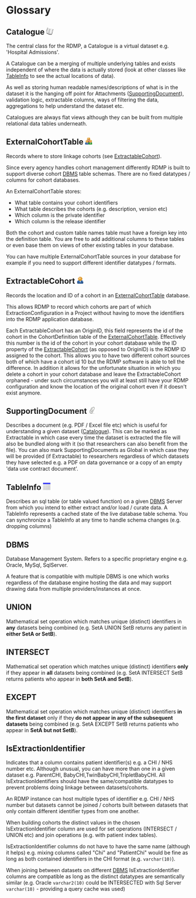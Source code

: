 # Glossary

## Catalogue ![Catalogue Icon](../../Rdmp.Core/Icons/Catalogue.png)

The central class for the RDMP, a Catalogue is a virtual dataset e.g. 'Hospital Admissions'. 

A Catalogue can be a merging of multiple underlying tables and exists independent of where the data is actually stored (look at other classes like [TableInfo] to see the actual locations of data).  

As well as storing human readable names/descriptions of what is in the dataset it is the hanging off point for Attachments ([SupportingDocument]), validation logic, extractable columns, ways of filtering the data, aggregations to help understand the dataset etc.

Catalogues are always flat views although they can be built from multiple relational data tables underneath.

## ExternalCohortTable ![ExternalCohortTable Icon](./../../Rdmp.Core/Icons/ExternalCohortTable.png)

Records where to store linkage cohorts (see [ExtractableCohort]).  

Since every agency handles cohort management differently RDMP is built to support diverse cohort [DBMS] table schemas.  There are no fixed datatypes / columns for cohort databases. 

An ExternalCohortTable stores:

- What table contains your cohort identifiers
- What table describes the cohorts (e.g. description, version etc)
- Which column is the private identifier
- Which column is the release identifier
 
Both the cohort and custom table names table must have a foreign key into the definition table.  You are free to add additional columns to these tables or even base them on views of other existing tables in your database. 

You can have multiple ExternalCohortTable sources in your database for example if you need to support different identifier datatypes / formats.

## ExtractableCohort ![ExtractableCohort Icon](./../../Rdmp.Core/Icons/ExtractableCohort.png)

Records the location and ID of a cohort in an [ExternalCohortTable] database. 

This allows RDMP to record which cohorts are part of which ExtractionConfiguration in a Project without having to move the identifiers into the RDMP application database.  

Each ExtractableCohort has an OriginID, this field represents the id of the cohort in the CohortDefinition table of the [ExternalCohortTable]. Effectively this number is the id of the cohort in your cohort database while the ID property of the [ExtractableCohort] (as opposed to OriginID) is the RDMP ID assigned to the cohort. This allows you to have two different cohort sources both of which have a cohort id 10 but the RDMP software is able to tell the difference. In addition it allows for the unfortunate situation in which you delete a cohort in your cohort database and leave the ExtractableCohort orphaned - under such circumstances you will at least still have your RDMP configuration and know the location of the original cohort even if it doesn't exist anymore.

## SupportingDocument ![SupportingDocument Icon](./../../Rdmp.Core/Icons/supportingDocument.png)

Describes a document (e.g. PDF / Excel file etc) which is useful for understanding a given dataset ([Catalogue]). This can be marked as Extractable in which case every time the dataset is extracted the file will also be bundled along with it (so that researchers can also benefit from the file).  You can also mark SupportingDocuments as Global in which case they will be provided (if Extractable) to researchers regardless of which datasets they have selected e.g. a PDF on data governance or a copy of an empty 'data use contract document'.

## TableInfo ![TableInfo Icon](../../Rdmp.Core/Icons/tableinfo.png)

Describes an sql table (or table valued function) on a given [DBMS] Server from which you intend to either extract and/or load / curate data.  A TableInfo represents a cached state of the live database table schema.  You can synchronize a TableInfo at any time to handle schema changes (e.g. dropping columns)

## DBMS
Database Management System.  Refers to a specific proprietary engine e.g. Oracle, MySql, SqlServer.  

A feature that is compatible with multiple DBMS is one which works regardless of the database engine hosting the data and may support drawing data from multiple providers/instances at once.

## UNION

Mathematical set operation which matches unique (distinct) identifiers in **any** datasets being combined (e.g. SetA UNION SetB returns any patient in **either SetA or SetB**).  

## INTERSECT

Mathematical set operation which matches unique (distinct) identifiers  **only** if they appear in **all** datasets being combined (e.g. SetA INTERSECT SetB returns patients who appear in **both SetA and SetB**).

## EXCEPT

Mathematical set operation which matches unique (distinct) identifiers  **in the first dataset** only if they **do not appear in any of the subsequent datasets** being combined (e.g. SetA EXCEPT SetB returns patients who appear in **SetA but not SetB**).

## IsExtractionIdentifier

Indicates that a column contains patient identifier(s) e.g. a CHI / NHS number etc.  Although unusual, you can have more than one in a given dataset e.g. ParentCHI, BabyCHI,TwinBabyCHI,TripletBabyCHI.  All IsExtractionIdentifiers should have the same/compatible datatypes to prevent problems doing linkage between datasets/cohorts.

An RDMP instance can host multiple types of identifier e.g. CHI / NHS number but datasets cannot be joined / cohorts built between datasets that only contain different identifier types from one another.

When building cohorts the distinct values in the chosen IsExtractionIdentifier column are used for set operations (INTERSECT / UNION etc) and join operations (e.g. with patient index tables).

IsExtractionIdentifier columns do not have to have the same name (although it helps) e.g. mixing columns called "Chi" and "PatientChi" would be fine as long as both contained identifiers in the CHI format (e.g. `varchar(10)`).

When joining between datasets on different [DBMS] IsExtractionIdentifier columns are compatible as long as the distinct datatypes are semantically similar (e.g. Oracle `varchar2(10)` could be INTERSECTED with Sql Server `varchar(10)` - providing a query cache was used)

[DBMS]: #DBMS
[Catalogue]: #Catalogue
[TableInfo]: #TableInfo
[SupportingDocument]: #SupportingDocument
[ExternalCohortTable]: #ExternalCohortTable
[ExtractableCohort]: #ExtractableCohort